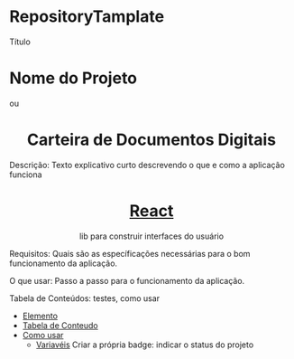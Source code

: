 # RepositoryTamplate
Título
# Nome do Projeto 
ou
<h1 align="center">Carteira de Documentos Digitais</h1>

Descrição: Texto explicativo curto descrevendo o que e como a aplicação funciona 
<h1 align="center">
    <a href="https://pt-br.carteiradedocumentosdigitais.org/"> React</a>
</h1>
<p align="center"> lib para construir interfaces do usuário </p>
Requisitos: Quais são as específicações necessárias para o bom funcionamento da aplicação.

O que usar: Passo a passo para o funcionamento da aplicação.

Tabela de Conteúdos: testes, como usar
* [Elemento](#Elemento)
* [Tabela de Conteudo](#tabela-de-conteudo)
* [Como usar](#como-usar)
     * [Variavéis](#pre-requisitos)
Criar a própria badge: indicar o status do projeto  
